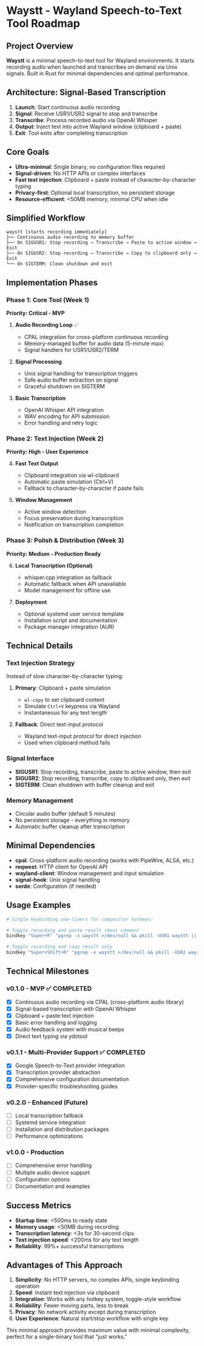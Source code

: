 # Waystt - Wayland Speech-to-Text Tool Roadmap

## Project Overview
**Waystt** is a minimal speech-to-text tool for Wayland environments. It starts recording audio when launched and transcribes on demand via Unix signals. Built in Rust for minimal dependencies and optimal performance.

## Architecture: Signal-Based Transcription
1. **Launch**: Start continuous audio recording
2. **Signal**: Receive USR1/USR2 signal to stop and transcribe
3. **Transcribe**: Process recorded audio via OpenAI Whisper
4. **Output**: Inject text into active Wayland window (clipboard + paste)
5. **Exit**: Tool exits after completing transcription

## Core Goals
- **Ultra-minimal**: Single binary, no configuration files required
- **Signal-driven**: No HTTP APIs or complex interfaces
- **Fast text injection**: Clipboard + paste instead of character-by-character typing
- **Privacy-first**: Optional local transcription, no persistent storage
- **Resource-efficient**: <50MB memory, minimal CPU when idle

## Simplified Workflow
```
waystt [starts recording immediately]
├── Continuous audio recording to memory buffer
├── On SIGUSR1: Stop recording → Transcribe → Paste to active window → Exit
├── On SIGUSR2: Stop recording → Transcribe → Copy to clipboard only → Exit
└── On SIGTERM: Clean shutdown and exit
```

## Implementation Phases

### Phase 1: Core Tool (Week 1)
**Priority: Critical - MVP**

1. **Audio Recording Loop** ✅
   - CPAL integration for cross-platform continuous recording
   - Memory-managed buffer for audio data (5-minute max)
   - Signal handlers for USR1/USR2/TERM

2. **Signal Processing**
   - Unix signal handling for transcription triggers
   - Safe audio buffer extraction on signal
   - Graceful shutdown on SIGTERM

3. **Basic Transcription**
   - OpenAI Whisper API integration
   - WAV encoding for API submission
   - Error handling and retry logic

### Phase 2: Text Injection (Week 2)
**Priority: High - User Experience**

4. **Fast Text Output**
   - Clipboard integration via wl-clipboard
   - Automatic paste simulation (Ctrl+V)
   - Fallback to character-by-character if paste fails

5. **Window Management**
   - Active window detection
   - Focus preservation during transcription
   - Notification on transcription completion

### Phase 3: Polish & Distribution (Week 3)
**Priority: Medium - Production Ready**

6. **Local Transcription (Optional)**
   - whisper.cpp integration as fallback
   - Automatic fallback when API unavailable
   - Model management for offline use

7. **Deployment**
   - Optional systemd user service template
   - Installation script and documentation
   - Package manager integration (AUR)

## Technical Details

### Text Injection Strategy
Instead of slow character-by-character typing:
1. **Primary**: Clipboard + paste simulation
   - `wl-copy` to set clipboard content
   - Simulate `Ctrl+V` keypress via Wayland
   - Instantaneous for any text length

2. **Fallback**: Direct text-input protocol
   - Wayland text-input protocol for direct injection
   - Used when clipboard method fails

### Signal Interface
- **SIGUSR1**: Stop recording, transcribe, paste to active window, then exit
- **SIGUSR2**: Stop recording, transcribe, copy to clipboard only, then exit
- **SIGTERM**: Clean shutdown with buffer cleanup and exit

### Memory Management
- Circular audio buffer (default 5 minutes)
- No persistent storage - everything in memory
- Automatic buffer cleanup after transcription

## Minimal Dependencies
- **cpal**: Cross-platform audio recording (works with PipeWire, ALSA, etc.)
- **reqwest**: HTTP client for OpenAI API
- **wayland-client**: Window management and input simulation
- **signal-hook**: Unix signal handling
- **serde**: Configuration (if needed)

## Usage Examples

```bash
# Single keybinding one-liners for compositor hotkeys:

# Toggle recording and paste result (most common)
bindkey "Super+R" "pgrep -x waystt >/dev/null && pkill -USR1 waystt || waystt &"

# Toggle recording and copy result only  
bindkey "Super+Shift+R" "pgrep -x waystt >/dev/null && pkill -USR2 waystt || waystt &"
```

## Technical Milestones

### v0.1.0 - MVP ✅ COMPLETED
- [x] Continuous audio recording via CPAL (cross-platform audio library)
- [x] Signal-based transcription with OpenAI Whisper
- [x] Clipboard + paste text injection
- [x] Basic error handling and logging
- [x] Audio feedback system with musical beeps
- [x] Direct text typing via ydotool

### v0.1.1 - Multi-Provider Support ✅ COMPLETED
- [x] Google Speech-to-Text provider integration
- [x] Transcription provider abstraction
- [x] Comprehensive configuration documentation
- [x] Provider-specific troubleshooting guides

### v0.2.0 - Enhanced (Future)
- [ ] Local transcription fallback
- [ ] Systemd service integration
- [ ] Installation and distribution packages
- [ ] Performance optimizations

### v1.0.0 - Production
- [ ] Comprehensive error handling
- [ ] Multiple audio device support
- [ ] Configuration options
- [ ] Documentation and examples

## Success Metrics
- **Startup time**: <500ms to ready state
- **Memory usage**: <50MB during recording
- **Transcription latency**: <3s for 30-second clips
- **Text injection speed**: <200ms for any text length
- **Reliability**: 99%+ successful transcriptions

## Advantages of This Approach
1. **Simplicity**: No HTTP servers, no complex APIs, single keybinding operation
2. **Speed**: Instant text injection via clipboard
3. **Integration**: Works with any hotkey system, toggle-style workflow
4. **Reliability**: Fewer moving parts, less to break
5. **Privacy**: No network activity except during transcription
6. **User Experience**: Natural start/stop workflow with single key

This minimal approach provides maximum value with minimal complexity, perfect for a single-binary tool that "just works."